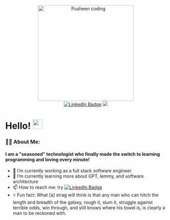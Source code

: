 <div id="header" align="center">
  <img src="https://media.giphy.com/media/cgzHlhotPqBPesNYyU/giphy.gif" width="300"/ alt="Pusheen coding">
</div>

<div id="badges" align="center">
  <a href="https://www.linkedin.com/in/ja-hernandez/"><img src="https://img.shields.io/badge/LinkedIn-blue?style=for-the-badge&logo=linkedin&logoColor=white" alt="LinkedIn Badge"/></a>
  <img src="https://komarev.com/ghpvc/?username=ja-hernandez">
</div>

<h1>Hello! <img src="https://media.giphy.com/media/hvRJCLFzcasrR4ia7z/giphy.gif" width="30px"/></h1> 

### :technologist: About Me:

#### I am a "seasoned" technologist who finally made the switch to learning programming and loving every minute!

<ul align="left">
  <li>🔭 I’m currently working as a full stack software engineer</li>
  <li>🌱 I’m currently learning more about GPT, lemmy, and software architecture</li>
  <li>📫 How to reach me: try <a href="https://www.linkedin.com/in/ja-hernandez/"><img src="https://img.shields.io/badge/LinkedIn-blue?style=for-the-badge&logo=linkedin&logoColor=white" alt="LinkedIn Badge"/></a></li>
  <li>⚡ Fun fact: What [a] strag will think is that any man who can hitch the length and breadth of the galaxy, rough it, slum it, struggle against terrible odds, win through, and still knows where his towel is, is clearly a man to be reckoned with.</li>
</ul>
